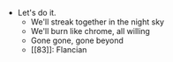 - Let's do it.
  - We'll streak together in the night sky
  - We'll burn like chrome, all willing
  - Gone gone, gone beyond
  - [[83]]: Flancian
  
